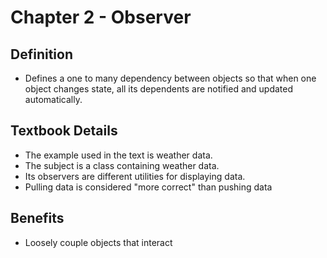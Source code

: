 ﻿# Chapter 2 - Observer

## Definition
- Defines a one to many dependency between objects so that when one object changes state, all its dependents are notified and updated automatically.

## Textbook Details
- The example used in the text is weather data.
- The subject is a class containing weather data.
- Its observers are different utilities for displaying data.
- Pulling data is considered "more correct" than pushing data

## Benefits
- Loosely couple objects that interact
